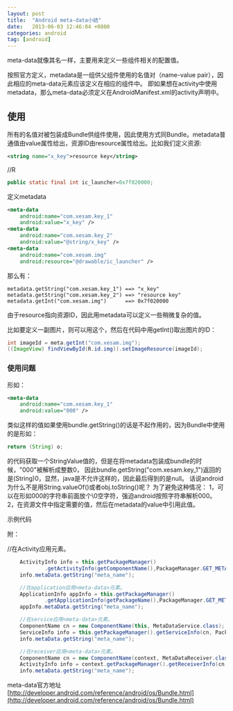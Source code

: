 ```yaml
---
layout: post
title:  "Android meta-data小结"
date:   2013-06-03 12:46:04 +0800
categories: android
tag: [android]
---
```

meta-data就像其名一样，主要用来定义一些组件相关的配置值。

按照官方定义，metadata是一组供父组件使用的名值对（name-value pair），因此相应的meta-data元素应该定义在相应的组件中。
即如果想在activity中使用metadata，那么meta-data必须定义在AndroidManifest.xml的activity声明中。

## 使用

所有的名值对被包装成Bundle供组件使用，因此使用方式同Bundle。metadata普通值由value属性给出，资源ID由resource属性给出。比如我们定义资源:

```xml
<string name="x_key">resource key</string>
```
//R

```java
public static final int ic_launcher=0x7f020000;
```

定义metadata

```xml
<meta-data
    android:name="com.xesam.key_1"
    android:value="x_key" />
<meta-data
    android:name="com.xesam.key_2"
    android:value="@string/x_key" />
<meta-data
    android:name="com.xesam.img"
    android:resource="@drawable/ic_launcher" />
```

那么有：

	metadata.getString("com.xesam.key_1") ==> "x_key"
	metadata.getString("com.xesam.key_2") ==> "resource key"
	metadata.getInt("com.xesam.img")      ==> 0x7f020000
	
由于resource指向资源ID，因此用metadata可以定义一些稍微复杂的值。 

比如要定义一副图片，则可以用这个，然后在代码中用getInt()取出图片的ID：

```java
int imageId = meta.getInt("com.xesam.img");
((ImageView) findViewById(R.id.img)).setImageResource(imageId);
```

### 使用问题

形如：

```xml
<meta-data
    android:name="com.xesam.key_1"
    android:value="000" />
```

类似这样的值如果使用bundle.getString()的话是不起作用的，因为Bundle中使用的是形如： 

```java
return (String) o;
```

的代码获取一个StringValue值的，但是在将metadata包装成bundle的时候，"000"被解析成整数0， 
因此bundle.getString("com.xesam.key_1")返回的是(String)0，显然，java是不允许这样的，因此最后得到的是null。 话说android为什么不是用String.valueOf()或者obj.toString()呢？
为了避免这种情况：
1，可以在形如000的字符串前面放个\0空字符，强迫android按照字符串解析000。
2，在资源文件中指定需要的值，然后在metadata的value中引用此值。

示例代码

附：

//在Activity应用<meta-data>元素。
```java
    ActivityInfo info = this.getPackageManager()
            .getActivityInfo(getComponentName(),PackageManager.GET_META_DATA);
    info.metaData.getString("meta_name");

    //在application应用<meta-data>元素。
    ApplicationInfo appInfo = this.getPackageManager()
            .getApplicationInfo(getPackageName(),PackageManager.GET_META_DATA);
    appInfo.metaData.getString("meta_name");

    //在service应用<meta-data>元素。
    ComponentName cn = new ComponentName(this, MetaDataService.class);
    ServiceInfo info = this.getPackageManager().getServiceInfo(cn, PackageManager.GET_META_DATA);
    info.metaData.getString("meta_name");

    //在receiver应用<meta-data>元素。
    ComponentName cn = new ComponentName(context, MetaDataReceiver.class);
    ActivityInfo info = context.getPackageManager().getReceiverInfo(cn, PackageManager.GET_META_DATA);
    info.metaData.getString("meta_name");
```

meta-data官方地址 [http://developer.android.com/reference/android/os/Bundle.html](http://developer.android.com/reference/android/os/Bundle.html)
